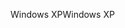 <span data-ttu-id="944e3-101">Windows XP</span><span class="sxs-lookup"><span data-stu-id="944e3-101">Windows XP</span></span>